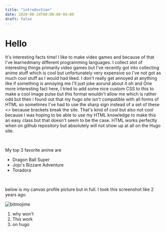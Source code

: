 ```yaml
---
title: "introduction"
date: 2020-08-24T00:00:00-04:00
draft: false
---
```

# Hello
It's interesting facts time! I like to make video games and because of that I've learnedmany different programming languages. I collect alot of interesting things primarily video games but I've recently got into collecting anime stuff which is cool but unfortunately very expensive so I've not got as much cool stuff as I would had liked. I don't really get annoyed at anything like if something is annoying me I'll just joke aorund about it oh and One more interesting fact here, I tried to add some nice custom CSS to this to make a cool image pulse but this format wouldn't allow me which is rather odd but then i found out that my hugo site isn't compatible with all forms of HTML so sometimes I've had to use the sharp sign instead of a set of these <> because brackets break the site. That's kind of cool but also not cool because I was hoping to be able to use my HTML knowledge to make this an easy class but that doesn't seem to be the case. HTML works perfectly when on github repository but absolutely will not show up at all on the Hugo site.

<br>

  My top 3 favorite anime are
  - Dragon Ball Super
  - Jojo's Bizzare Adventure
  - Toradora

  
<br>

below is my canvas profile picture but in full. I took this screenshot like 2 years ago.


![bitmojime](https://sharp-sammet-7aa19b.netlify.app/IMG_8681.png)

  <ol>
  <li>why won't</li>
  <li>This work</li>
  <li>on hugo</li>
</ol>
  
